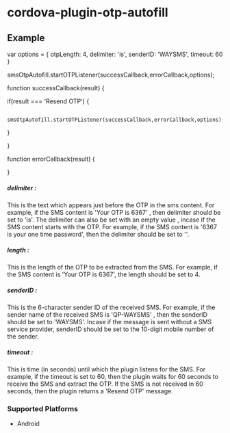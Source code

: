 # cordova-plugin-otp-autofill


## Example

var options = {
        otpLength: 4,
        delimiter: 'is',
        senderID: 'WAYSMS',
        timeout: 60
    }
    
smsOtpAutofill.startOTPListener(successCallback,errorCallback,options);


function successCallback(result) {

  if(result === 'Resend OTP') {
      
	  smsOtpAutofill.startOTPListener(successCallback,errorCallback,options);

  }

}


function errorCallback(result) {

}

##### delimiter :

This is the text which appears just before the OTP in the sms content. For example, if the SMS content is 'Your OTP is 6367' , then delimiter should be set to 'is'. The delimiter can also be set with an empty value , incase if the SMS content starts with the OTP.
For example, if the SMS content is '6367 is your one time password', then the delimiter should be set to ''.

##### length :
 
This is the length of the OTP to be extracted from the SMS. For example, if the SMS content is 'Your OTP is 6367', the length should be set to 4.

##### senderID :

This is the 6-character sender ID of the received SMS. For example, if the sender name of the received SMS is 'QP-WAYSMS' , then the senderID should be set to 'WAYSMS'. Incase if the message is sent without a SMS service provider, senderID should be set to the 10-digit mobile number of the sender.


##### timeout :

This is time (in seconds) until which the plugin listens for the SMS. For example, if the timeout is set to 60, then the plugin waits for 60 seconds to receive the SMS and extract the OTP. If the SMS is not received in 60 seconds, then the plugin returns a 'Resend OTP' message.


### Supported Platforms

- Android

    
    
